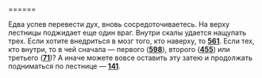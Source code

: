 ======

Едва успев перевести дух, вновь сосредоточиваетесь. На верху лестницы поджидает еще один враг. Внутри скалы удается нащупать трех. Если хотите внедриться в мозг того, кто наверху, то [**561**](#n_561). Если тех, кто внутри, то в чей сначала — первого ([**598**](#n_598)), второго ([**455**](#n_455)) или третьего ([**71**](#n_71))? А иначе можете вовсе оставить эту затею и продолжать подниматься по лестнице — [**141**](#n_141).

